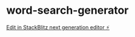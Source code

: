 # word-search-generator

[Edit in StackBlitz next generation editor ⚡️](https://stackblitz.com/~/github.com/yowmamasita/word-search-generator)